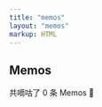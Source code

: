 ```yaml
---
title: "memos"
layout: "memos"
markup: HTML
---
```

<!DOCTYPE html>
<div id="memos" class=""></div>

<div class="container">
    <h2 class="title">Memos</h2>
    <p>共嘀咕了 <span id="memosCount">0</span> 条 Memos 🎉</p>
    <div id="memos">
        <!-- 嘀咕加载在这里 -->
    </div>
</div>

<script type="text/javascript">
    var memos = {
        host: "http://memo.wananaiko.com/", //修改为自己部署 Memos 的网址，末尾有 / 斜杠
        limit: "20", //默认每次显示 10条
        creatorId: "1", //默认为 101用户 https://demo.usememos.com/u/101
        domId: "#memos", //默认为 #memos
    };
</script>

<script src="/memos/assets/js/view-image.min.js"></script>
<script>
    window.ViewImage && ViewImage.init('.content img');
</script>

<!-- 注意替换 JS 资源文件的路径 -->
<script type="text/javascript" src="/memos/assets/js/lazyload.min.js?v=17.8.3"></script>
<script type="text/javascript" src="/memos/assets/js/marked.min.js?v=4.2.2"></script>
<script type="text/javascript" src="/memos/assets/js/view-image.min.js"></script>
<!-- <script type="text/javascript" src="assets/js/pangu.min.js?v=4.0.7"></script> -->
<script type="text/javascript" src="/memos/assets/js/moment.min.js?v=2.29.4"></script>
<script type="text/javascript" src="/memos/assets/js/moment.twitter.js"></script>
<script type="text/javascript" src="/memos/assets/js/APlayer.min.js"></script>
<script type="text/javascript" src="/memos/assets/js/Meting.min.js"></script>
<script type="text/javascript" src="/memos/assets/js/highlight.min.js"></script>
<script type="text/javascript" src="/memos/assets/js/main.js"></script>
<script type="text/javascript" src="/memos/assets/js/custom.js"></script>

